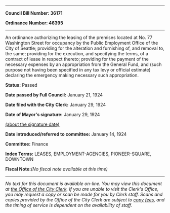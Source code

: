 

********

**Council Bill Number: 36171**
   
**Ordinance Number: 46395**
********

 An ordinance authorizing the leasing of the premises located at No. 77 Washington Street for occupancy by the Public Employment Office of the City of Seattle; providing for the alteration and furnishing of, and removal to, the same; providing for the execution, and specifying the terms, of a contract of lease in respect thereto; providing for the payment of the necessary expenses by an appropriation from the General Fund, and (such purpose not having been specified in any tax levy or official estimate) declaring the emergency making necessary such appropriation.

**Status:** Passed
   
**Date passed by Full Council:** January 21, 1924
   
**Date filed with the City Clerk:** January 29, 1924
   
**Date of Mayor's signature:** January 29, 1924
   
[(about the signature date)](/~public/approvaldate.htm)
   
   
   
**Date introduced/referred to committee:** January 14, 1924
   
**Committee:** Finance
   
   
**Index Terms:** LEASES, EMPLOYMENT-AGENCIES, PIONEER-SQUARE, DOWNTOWN

**Fiscal Note:**_(No fiscal note available at this time)_
********

_No text for this document is available on-line. You may view this document at [the Office of the City Clerk](http://www.seattle.gov/leg/clerk/contactUs.htm). If you are unable to visit the Clerk's Office, you may request a copy or scan be made for you by Clerk staff. Scans and copies provided by the Office of the City Clerk are subject to [copy fees](http://clerk.seattle.gov/~public/clerkfees.htm), and the timing of service is dependent on the availability of staff._

